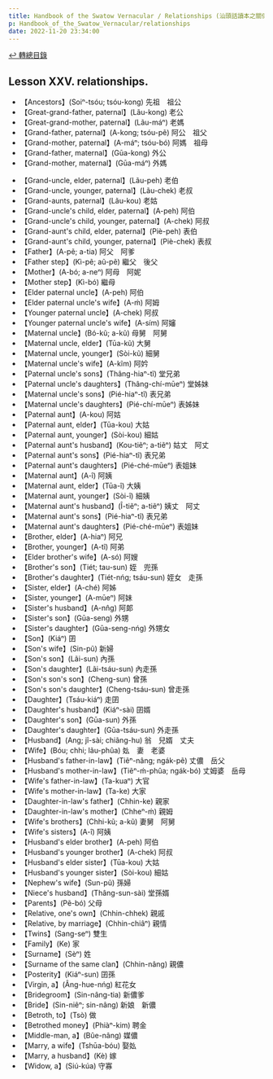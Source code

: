 ```yaml
---
title: Handbook of the Swatow Vernacular / Relationships (汕頭話讀本之關係)
p: Handbook_of_the_Swatow_Vernacular/relationships
date: 2022-11-20 23:34:00
---
```


[↩️ 轉總目錄](/Handbook_of_the_Swatow_Vernacular)

## Lesson XXV. relationships.

* 【Ancestors】(Soiⁿ-tsóu; tsóu-kong) 先祖　祖公
* 【Great-grand-father, paternal】(Lãu-kong) 老公
* 【Great-grand-mother, paternal】(Lãu-máⁿ) 老媽
* 【Grand-father, paternal】(A-kong; tsóu-pẽ) 阿公　祖父
* 【Grand-mother, paternal】(A-máⁿ; tsóu-bó) 阿媽　祖母
* 【Grand-father, maternal】(Gūa-kong) 外公
* 【Grand-mother, maternal】(Gūa-máⁿ) 外媽
<!--more-->
* 【Grand-uncle, elder, paternal】(Lãu-peh) 老伯
* 【Grand-uncle, younger, paternal】(Lãu-chek) 老叔
* 【Grand-aunts, paternal】(Lãu-kou) 老姑
* 【Grand-uncle's child, elder, paternal】(A-peh) 阿伯
* 【Grand-uncle's child, younger, paternal】(A-chek) 阿叔
* 【Grand-aunt's child, elder, paternal】(Piè-peh) 表伯
* 【Grand-aunt's child, younger, paternal】(Piè-chek) 表叔
* 【Father】(A-pẽ; a-tia) 阿父　阿爹
* 【Father step】(Kì-pẽ; aũ-pẽ) 繼父　後父
* 【Mother】(A-bó; a-neⁿ) 阿母　阿妮
* 【Mother step】(Kì-bó) 繼母
* 【Elder paternal uncle】(A-peh) 阿伯
* 【Elder paternal uncle's wife】(A-ḿ) 阿姆
* 【Younger paternal uncle】(A-chek) 阿叔
* 【Younger paternal uncle's wife】(A-sím) 阿嬸
* 【Maternal uncle】(Bó-kũ; a-kũ) 母舅　阿舅
* 【Maternal uncle, elder】(Tūa-kũ) 大舅
* 【Maternal uncle, younger】(Sòi-kũ) 細舅
* 【Maternal uncle's wife】(A-kĩm) 阿妗
* 【Paternal uncle's sons】(Thâng-hiaⁿ-tĩ) 堂兄弟
* 【Paternal uncle's daughters】(Thâng-chí-mūeⁿ) 堂姊妹
* 【Maternal uncle's sons】(Pié-hiaⁿ-tĩ) 表兄弟
* 【Maternal uncle's daughters】(Pié-chí-mūeⁿ) 表姊妹
* 【Paternal aunt】(A-kou) 阿姑
* 【Paternal aunt, elder】(Tūa-kou) 大姑
* 【Paternal aunt, younger】(Sòi-kou) 細姑
* 【Paternal aunt's husband】(Kou-tiẽⁿ; a-tiẽⁿ) 姑丈　阿丈
* 【Paternal aunt's sons】(Pié-hiaⁿ-tĩ) 表兄弟
* 【Paternal aunt's daughters】(Pié-ché-mūeⁿ) 表姐妹
* 【Maternal aunt】(A-î) 阿姨
* 【Maternal aunt, elder】(Tūa-î) 大姨
* 【Maternal aunt, younger】(Sòi-î) 細姨
* 【Maternal aunt's husband】(Î-tiẽⁿ; a-tiẽⁿ) 姨丈　阿丈
* 【Maternal aunt's sons】(Pié-hiaⁿ-tĩ) 表兄弟
* 【Maternal aunt's daughters】(Pié-ché-mūeⁿ) 表姐妹
* 【Brother, elder】(A-hiaⁿ) 阿兄
* 【Brother, younger】(A-tĩ) 阿弟
* 【Elder brother's wife】(A-só) 阿嫂
* 【Brother's son】(Tiét; tau-sun) 姪　兜孫
* 【Brother's daughter】(Tiét-nńg; tsáu-sun) 姪女　走孫
* 【Sister, elder】(A-ché) 阿姊
* 【Sister, younger】(A-mūeⁿ) 阿妹
* 【Sister's husband】(A-nn̂g) 阿郞
* 【Sister's son】(Gūa-seng) 外甥
* 【Sister's daughter】(Gūa-seng-nńg) 外甥女
* 【Son】(Kiáⁿ) 囝
* 【Son's wife】(Sin-pũ) 新婦
* 【Son's son】(Lãi-sun) 內孫
* 【Son's daughter】(Lãi-tsáu-sun) 內走孫
* 【Son's son's son】(Cheng-sun) 曾孫
* 【Son's son's daughter】(Cheng-tsáu-sun) 曾走孫
* 【Daughter】(Tsáu-kiáⁿ) 走囝
* 【Daughter's husband】(Kiáⁿ-sài) 囝婿
* 【Daughter's son】(Gūa-sun) 外孫
* 【Daughter's daughter】(Gūa-tsáu-sun) 外走孫
* 【Husband】(Ang; jî-sài; chiãng-hu) 翁　兒婿　丈夫
* 【Wife】(Bóu; chhi; lãu-phûa) 𡚸　妻　老婆
* 【Husband's father-in-law】(Tiẽⁿ-nâng; ngák-pẽ) 丈儂　岳父
* 【Husband's mother-in-law】(Tiẽⁿ-ḿ-phûa; ngák-bó) 丈姆婆　岳母
* 【Wife's father-in-law】(Ta-kuaⁿ) 大官
* 【Wife's mother-in-law】(Ta-ke) 大家
* 【Daughter-in-law's father】(Chhin-ke) 親家
* 【Daughter-in-law's mother】(Chheⁿ-ḿ) 親姆
* 【Wife's brothers】(Chhi-kũ; a-kũ) 妻舅　阿舅
* 【Wife's sisters】(A-î) 阿姨
* 【Husband's elder brother】(A-peh) 阿伯
* 【Husband's younger brother】(A-chek) 阿叔
* 【Husband's elder sister】(Tūa-kou) 大姑
* 【Husband's younger sister】(Sòi-kou) 細姑
* 【Nephew's wife】(Sun-pũ) 孫婦
* 【Niece's husband】(Thâng-sun-sài) 堂孫婿
* 【Parents】(Pẽ-bó) 父母
* 【Relative, one's own】(Chhin-chhek) 親戚
* 【Relative, by marriage】(Chhin-chiâⁿ) 親情
* 【Twins】(Sang-seⁿ) 雙生
* 【Family】(Ke) 家
* 【Surname】(Sèⁿ) 姓
* 【Surname of the same clan】(Chhin-nâng) 親儂
* 【Posterity】(Kiáⁿ-sun) 囝孫
* 【Virgin, a】(Âng-hue-nńg) 紅花女
* 【Bridegroom】(Sin-nâng-tia) 新儂爹
* 【Bride】(Sin-niêⁿ; sin-nâng) 新娘　新儂
* 【Betroth, to】(Tsò) 做
* 【Betrothed money】(Phiàⁿ-kim) 聘金
* 【Middle-man, a】(Bûe-nâng) 媒儂
* 【Marry, a wife】(Tshūa-bóu) 娶𡚸
* 【Marry, a husband】(Kè) 嫁
* 【Widow, a】(Siú-kúa) 守寡
